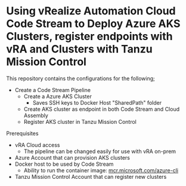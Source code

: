 # Using vRealize Automation Cloud Code Stream to Deploy Azure AKS Clusters, register endpoints with vRA and Clusters with Tanzu Mission Control

This repository contains the configurations for the following;
- Create a Code Stream Pipeline
  - Create a Azure AKS Cluster
    - Saves SSH keys to Docker Host "SharedPath" folder
  - Create AKS cluster as endpoint in both Code Stream and Cloud Assembly
  - Register AKS cluster in Tanzu Mission Control
  
Prerequisites
- vRA Cloud access
  - The pipeline can be changed easily for use with vRA on-prem
- Azure Account that can provision AKS clusters
- Docker host to be used by Code Stream
  - Ability to run the container image: [mcr.microsoft.com/azure-cli](mcr.microsoft.com/azure-cli:latest)
- Tanzu Mission Control Account that can register new clusters
